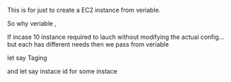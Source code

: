 This is for just to create a EC2 instance from veriable.

So why veriable , 

If incase 10 instance required to lauch without modifying the actual config... but each has different needs then we pass from veriable 

let say Taging 

and let say instace id for some instace